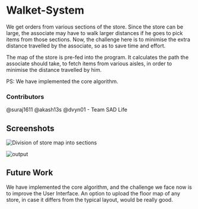# Walket-System

We get orders from various sections of the store. Since the store can be large, the associate may have to walk larger distances
if he goes to pick items from those sections. Now, the challenge here is to minimise the extra distance travelled by the associate,
so as to save time and effort.

The map of the store is pre-fed into the program. It calculates the path the associate should take, to fetch items from various aisles,
in order to minimise the distance travelled by him.

PS: We have implemented the core algorithm. 

### Contributors

@suraj1611 @akash13s @dvyn01 - Team SAD Life

## Screenshots

![Division of store map into sections](https://user-images.githubusercontent.com/33151745/82087333-84680500-970d-11ea-9a02-58c1ddfc9191.jpg)

![output](https://user-images.githubusercontent.com/33151745/82087256-5e426500-970d-11ea-95d6-c76513b1a2f0.png)
## Future Work

We have implemented the core algorithm, and the challenge we face now is to improve the User Interface.
An option to upload the floor map of any store, in case it differs from the typical layout, would be really good.
